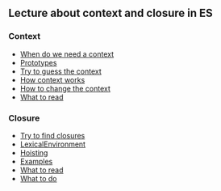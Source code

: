 ## Lecture about context and closure in ES

### Context

- [When do we need a context](./context/when-context.md)
- [Prototypes](./context/prototypes-1.md)
- [Try to guess the context](./context/try-to-guess-1.md)
- [How context works](./context/context.md)
- [How to change the context](./context/binding.md)
- [What to read](./context/extra.md)

### Closure

- [Try to find closures](./closure/try-to-find.md)
- [LexicalEnvironment](./closure/lexical-eniroment.md)
- [Hoisting](./closure/hoisting.md)
- [Examples](./examples/examples.md)
- [What to read]()
- [What to do]()
